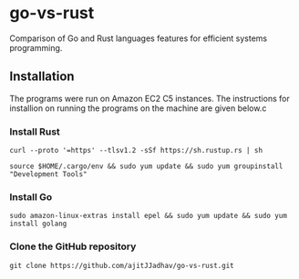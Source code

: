 # go-vs-rust
Comparison of Go and Rust languages features for efficient systems programming.


## Installation

The programs were run on Amazon EC2 C5 instances. The instructions for installion on running the programs on the machine are given below.c

### Install Rust
```
curl --proto '=https' --tlsv1.2 -sSf https://sh.rustup.rs | sh
```
```
source $HOME/.cargo/env && sudo yum update && sudo yum groupinstall "Development Tools"
```
### Install Go
```
sudo amazon-linux-extras install epel && sudo yum update && sudo yum install golang
```

### Clone the GitHub repository
```
git clone https://github.com/ajitJJadhav/go-vs-rust.git
```


